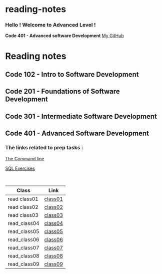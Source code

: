 # reading-notes

### Hello ! Welcome to Advanced Level !
**Code 401 - Advanced software Development**
[My GitHub](https://github.com/Raghdsmadi)
<h1>Reading notes</h1>

<h2> Code 102 - Intro to Software Development </h2>
<h2> Code 201 - Foundations of Software Development </h2>
<h2> Code 301 - Intermediate Software Development </h2>
<h2> Code 401 - Advanced Software Development </h2>

### The links related to prep tasks :

[The Command line](./commandLine.md) <br>

[SQL Exercises](./SQL-exercises.md) <br>

<br>


 
 | **Class**    | **Link**    |
|--------------|-------------|
| read class01 | [class01](https://github.com/Raghdsmadi/reading-notes/tree/main/class01) 
| read class02 | [class02](https://github.com/Raghdsmadi/reading-notes/tree/main/class02)
| read class03 |[class03](./class03)
| read_class04 | [class04](./class04)
| read_class05 | [class05](./class05)
| read_class06 | [class06](./class06)
| read_class07 | [class07](./class07)
| read_class08 | [class08](./class08)
| read_class09 | [class09](./class09)
